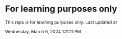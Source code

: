 # For learning purposes only
This repo is for learning purposes only.
Last updated at

Wednesday, March 6, 2024 1:11:11 PM

